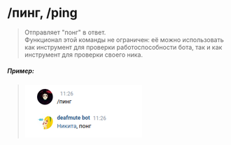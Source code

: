 # /пинг, /ping

>Отправляет "понг" в ответ.  
Функционал этой команды не ограничен: её можно использовать как инструмент для проверки работоспособности бота, так и как инструмент для проверки своего ника.

##### Пример:

><img src="assets/ping.png"></img>
